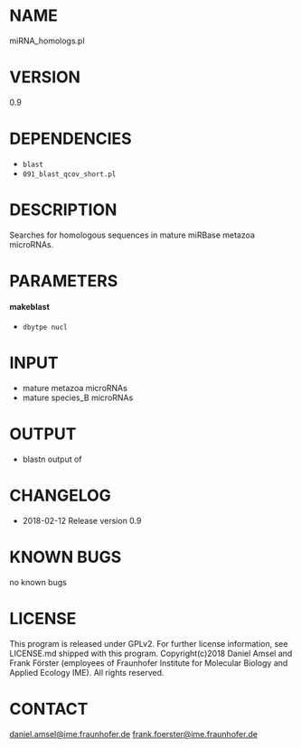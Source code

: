 # NAME
miRNA_homologs.pl
# VERSION
0.9
# DEPENDENCIES
- `blast`
- `091_blast_qcov_short.pl`
# DESCRIPTION
Searches for homologous sequences in mature miRBase metazoa microRNAs.
# PARAMETERS
#### makeblast 
- `dbytpe nucl`

# INPUT
- mature metazoa microRNAs
- mature species_B microRNAs
# OUTPUT
- blastn output of 
# CHANGELOG
- 2018-02-12 Release version 0.9
# KNOWN BUGS
no known bugs
# LICENSE
This program is released under GPLv2. For further license information, see LICENSE.md shipped with this program.
Copyright(c)2018 Daniel Amsel and Frank Förster (employees of Fraunhofer Institute for Molecular Biology and Applied Ecology IME).
All rights reserved.
# CONTACT
daniel.amsel@ime.fraunhofer.de
frank.foerster@ime.fraunhofer.de
